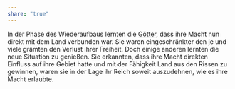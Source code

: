 ```yaml
---
share: "true"
---
```

In der Phase des Wiederaufbaus lernten die [Götter](../../../G%C3%B6tter.md), dass ihre Macht nun direkt mit dem Land verbunden war. Sie waren eingeschränkter den je und viele grämten den Verlust ihrer Freiheit. Doch einige anderen lernten die neue Situation zu genießen. Sie erkannten, dass ihre Macht direkten Einfluss auf ihre Gebiet hatte und mit der Fähigkeit Land aus den Rissen zu gewinnen, waren sie in der Lage ihr Reich soweit auszudehnen, wie es ihre Macht erlaubte. 